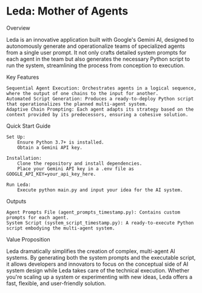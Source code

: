 # Leda: Mother of Agents

Overview

Leda is an innovative application built with Google's Gemini AI, designed to autonomously generate and operationalize teams of specialized agents from a single user prompt. It not only crafts detailed system prompts for each agent in the team but also generates the necessary Python script to run the system, streamlining the process from conception to execution.

Key Features

    Sequential Agent Execution: Orchestrates agents in a logical sequence, where the output of one chains to the input for another.
    Automated Script Generation: Produces a ready-to-deploy Python script that operationalizes the planned multi-agent system.
    Adaptive Chain Prompting: Each agent adapts its strategy based on the context provided by its predecessors, ensuring a cohesive solution.

Quick Start Guide

    Set Up:
        Ensure Python 3.7+ is installed.
        Obtain a Gemini API key.

    Installation:
        Clone the repository and install dependencies.
        Place your Gemini API key in a .env file as GOOGLE_API_KEY=your_api_key_here.

    Run Leda:
        Execute python main.py and input your idea for the AI system.

Outputs

    Agent Prompts File (agent_prompts_timestamp.py): Contains custom prompts for each agent.
    System Script (system_script_timestamp.py): A ready-to-execute Python script embodying the multi-agent system.

Value Proposition

Leda dramatically simplifies the creation of complex, multi-agent AI systems. By generating both the system prompts and the executable script, it allows developers and innovators to focus on the conceptual side of AI system design while Leda takes care of the technical execution. Whether you're scaling up a system or experimenting with new ideas, Leda offers a fast, flexible, and user-friendly solution.
